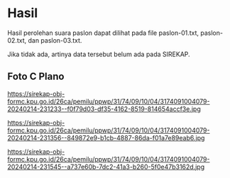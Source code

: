 # Hasil

Hasil perolehan suara paslon dapat dilihat pada file paslon-01.txt, paslon-02.txt, dan paslon-03.txt.

Jika tidak ada, artinya data tersebut belum ada pada SIREKAP.

## Foto C Plano

https://sirekap-obj-formc.kpu.go.id/26ca/pemilu/ppwp/31/74/09/10/04/3174091004079-20240214-231233--f0f79d03-df35-4162-8519-814654accf3e.jpg

https://sirekap-obj-formc.kpu.go.id/26ca/pemilu/ppwp/31/74/09/10/04/3174091004079-20240214-231356--849872e9-b1cb-4887-86da-f01a7e89eab6.jpg

https://sirekap-obj-formc.kpu.go.id/26ca/pemilu/ppwp/31/74/09/10/04/3174091004079-20240214-231545--a737e60b-7dc2-41a3-b260-5f0e47b3162d.jpg
